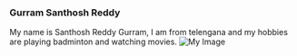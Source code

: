 ### Gurram Santhosh Reddy
My name is Santhosh Reddy Gurram, I am from telengana and my hobbies are playing badminton and watching movies.
![My Image](https://github.com/Gurram99/my2-gurram/assets/49752357/84db366f-13ad-438c-89d5-74ed3472cdf8)
